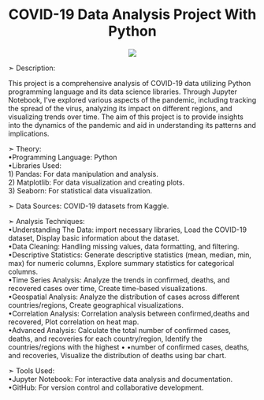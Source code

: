 <h1 align="center">COVID-19 Data Analysis Project With Python</h1>
<p align="center">
<img src="https://techcrunch.com/wp-content/uploads/2020/03/AFRICA-COVID-19-IV.png">


➣ Description:<p>This project is a comprehensive analysis of COVID-19 data utilizing Python programming language and its data science libraries. Through Jupyter Notebook, I've explored various aspects of the pandemic, including tracking the spread of the virus, analyzing its impact on different regions, and visualizing trends over time. The aim of this project is to provide insights into the dynamics of the pandemic and aid in understanding its patterns and implications.</p>


➣ Theory: <br> 
•Programming Language: Python <br> 
•Libraries Used: <br> 
           1) Pandas: For data manipulation and analysis. <br> 
           2) Matplotlib: For data visualization and creating plots. <br> 
           3) Seaborn: For statistical data visualization. 


➣ Data Sources: COVID-19 datasets from Kaggle.


➣ Analysis Techniques: <br> 
•Understanding The Data: import necessary libraries, Load the COVID-19 dataset, Display basic information about the dataset. <br> 
•Data Cleaning: Handling missing values, data formatting, and filtering. <br> 
•Descriptive Statistics: Generate descriptive statistics (mean, median, min, max) for numeric columns, Explore summary statistics for categorical columns. <br> 
•Time Series Analysis: Analyze the trends in confirmed, deaths, and recovered cases over time, Create time-based visualizations. <br> 
•Geospatial Analysis: Analyze the distribution of cases across different countries/regions, Create geographical visualizations. <br> 
•Correlation Analysis: Correlation analysis between confirmed,deaths and recovered, Plot correlation on heat map. <br> 
•Advanced Analysis: Calculate the total number of confirmed cases, deaths, and recoveries for each country/region, Identify the countries/regions with the highest •
•number of confirmed cases, deaths, and recoveries, Visualize the distribution of deaths using bar chart. <br> 

 
➣ Tools Used: <br> 
•Jupyter Notebook: For interactive data analysis and documentation. <br> 
•GitHub: For version control and collaborative development. 


